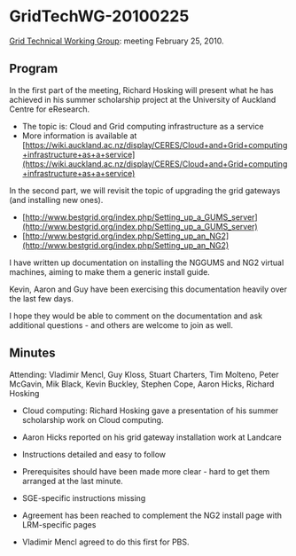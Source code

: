 # GridTechWG-20100225

[Grid Technical Working Group](grid-technical-working-group.md): meeting February 25, 2010.

## Program

In the first part of the meeting, Richard Hosking will present what he has achieved in his summer scholarship project at the University of Auckland Centre for eResearch.  

- The topic is: Cloud and Grid computing infrastructure as a service
- More information is available at [https://wiki.auckland.ac.nz/display/CERES/Cloud+and+Grid+computing+infrastructure+as+a+service](https://wiki.auckland.ac.nz/display/CERES/Cloud+and+Grid+computing+infrastructure+as+a+service)

In the second part, we will revisit the topic of upgrading the grid gateways (and installing new ones).

- [http://www.bestgrid.org/index.php/Setting_up_a_GUMS_server](http://www.bestgrid.org/index.php/Setting_up_a_GUMS_server)
- [http://www.bestgrid.org/index.php/Setting_up_an_NG2](http://www.bestgrid.org/index.php/Setting_up_an_NG2)

I have written up documentation on installing the NGGUMS and NG2 virtual machines, aiming to make them a generic install guide.

Kevin, Aaron and Guy have been exercising this documentation heavily over the last few days.

I hope they would be able to comment on the documentation and ask additional questions - and others are welcome to join as well.

## Minutes

Attending: Vladimir Mencl, Guy Kloss, Stuart Charters, Tim Molteno, Peter McGavin, Mik Black, Kevin Buckley, Stephen Cope, Aaron Hicks, Richard Hosking

- Cloud computing: Richard Hosking gave a presentation of his summer scholarship work on Cloud computing.

- Aaron Hicks reported on his grid gateway installation work at Landcare
	
- Instructions detailed and easy to follow
- Prerequisites should have been made more clear - hard to get them arranged at the last minute.
- SGE-specific instructions missing

- Agreement has been reached to complement the NG2 install page with LRM-specific pages
	
- Vladimir Mencl agreed to do this first for PBS.

